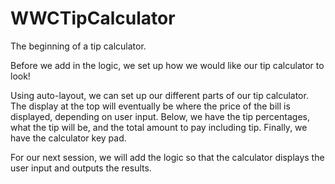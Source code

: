 # WWCTipCalculator
The beginning of a tip calculator.

Before we add in the logic, we set up how we would like our tip calculator to look!

Using auto-layout, we can set up our different parts of our tip calculator.
The display at the top will eventually be where the price of the bill is displayed, depending on user input.
Below, we have the tip percentages, what the tip will be, and the total amount to pay including tip.
Finally, we have the calculator key pad.

For our next session, we will add the logic so that the calculator displays the user input and outputs the results.
